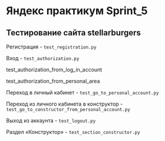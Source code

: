 # Яндекс практикум Sprint_5

<h2>Тестирование сайта stellarburgers</h2>

Регистрация - `test_registration.py`

Вход - `test_authorization.py`

test_authorization_from_log_in_account

test_authorization_from_personal_area

Переход в личный кабинет - `test_go_to_personal_account.py`

Переход из личного кабинета в конструктор - `test_go_to_constructor_from_personal_account.py`

Выход из аккаунта - `test_logout.py`

Раздел «Конструктор» - `test_section_constructor.py`